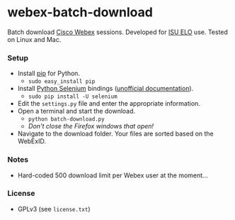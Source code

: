 webex-batch-download
====================

Batch download [Cisco Webex](http://www.webex.com/) sessions.  Developed for [ISU ELO](http://www.elo.iastate.edu/101/) use.
Tested on Linux and Mac.

### Setup

* Install [pip](https://pypi.python.org/pypi/pip) for Python.
   * `sudo easy_install pip`
* Install [Python Selenium](http://www.seleniumhq.org/) bindings ([unofficial documentation](http://selenium-python.readthedocs.org/)).
   * `sudo pip install -U selenium`
* Edit the `settings.py` file and enter the appropriate information.
* Open a terminal and start the download.
   * `python batch-download.py`
   * *Don't close the Firefox windows that open!*
* Navigate to the download folder.  Your files are sorted based on the WebExID.


### Notes

* Hard-coded 500 download limit per Webex user at the moment...

### License

* GPLv3 (see `license.txt`)
